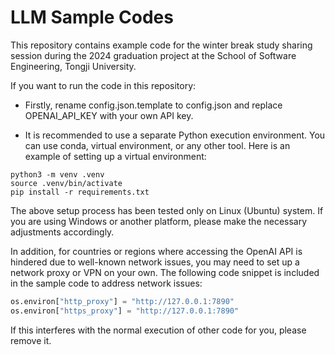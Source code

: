 # LLM Sample Codes

This repository contains example code for the winter break study sharing session during the 2024 graduation project at the School of Software Engineering, Tongji University.

If you want to run the code in this repository:

- Firstly, rename config.json.template to config.json and replace OPENAI_API_KEY with your own API key.

- It is recommended to use a separate Python execution environment. You can use conda, virtual environment, or any other tool. Here is an example of setting up a virtual environment:

```shell
python3 -m venv .venv
source .venv/bin/activate
pip install -r requirements.txt
```

The above setup process has been tested only on Linux (Ubuntu) system. If you are using Windows or another platform, please make the necessary adjustments accordingly.

In addition, for countries or regions where accessing the OpenAI API is hindered due to well-known network issues, you may need to set up a network proxy or VPN on your own. The following code snippet is included in the sample code to address network issues:

```Python
os.environ["http_proxy"] = "http://127.0.0.1:7890"
os.environ["https_proxy"] = "http://127.0.0.1:7890"
```

If this interferes with the normal execution of other code for you, please remove it.